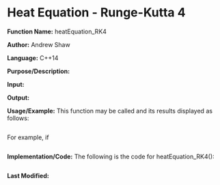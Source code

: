 # Heat Equation - Runge-Kutta 4

**Function Name:** heatEquation_RK4

**Author:** Andrew Shaw

**Language:** C++14

**Purpose/Description:**

**Input:**

**Output:**

**Usage/Example:** This function may be called and its results displayed as follows:
~~~~

~~~~
For example, if
~~~~

~~~~
**Implementation/Code:** The following is the code for heatEquation_RK4():
~~~~

~~~~
**Last Modified:**
